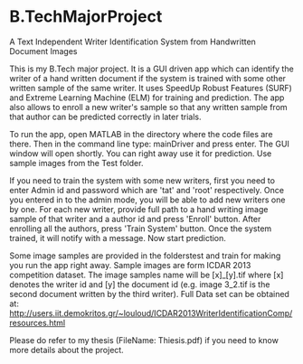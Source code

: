 # B.TechMajorProject
A Text Independent Writer Identification System from Handwritten Document Images

This is my B.Tech major project. It is a GUI driven app which can identify the writer of a hand written document if the system is trained with some other written sample of the same writer. It uses SpeedUp Robust Features (SURF) and Extreme Learning Machine (ELM) for training and prediction. The app also allows to enroll a new writer's sample so that any written sample from that author can be predicted correctly in later trials. 

To run the app, open MATLAB in the directory where the code files are there. Then in the command line type: mainDriver and press enter. The GUI window will open shortly. You can right away use it for prediction. Use sample images from the Test folder. 

If you need to train the system with some new writers, first you need to enter Admin id and password which are 'tat' and 'root' respectively. Once you entered in to the admin mode, you will be able to add new writers one by one. For each new writer, provide full path to a hand writing image sample of that writer and a author id and press 'Enroll' button. After enrolling all the authors, press 'Train System' button. Once the system trained, it will notify with a message. Now start prediction.

Some image samples are provided in the folderstest and train for making you run the app right away. Sample images are form ICDAR 2013 competition dataset. The image samples name will be [x]_[y].tif where [x] denotes the writer id and [y] the document id (e.g. image 3_2.tif is the second document written by the third writer). Full Data set can be obtained at: http://users.iit.demokritos.gr/~louloud/ICDAR2013WriterIdentificationComp/resources.html 

Please do refer to my thesis (FileName: Thiesis.pdf) if you need to know more details about the project. 
